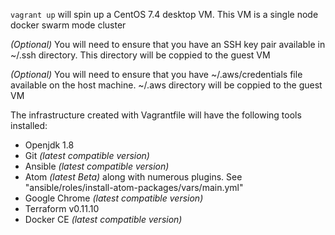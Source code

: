 `vagrant up` will spin up a CentOS 7.4 desktop VM. This VM is a single node docker swarm mode cluster

_(Optional)_ You will need to ensure that you have an SSH key pair available in ~/.ssh directory. This directory will be coppied to the guest VM

_(Optional)_ You will need to ensure that you have ~/.aws/credentials file available on the host machine. ~/.aws directory will be coppied to the guest VM

The infrastructure created with Vagrantfile will have the following tools installed:
  - Openjdk 1.8
  - Git _(latest compatible version)_
  - Ansible _(latest compatible version)_
  - Atom _(latest Beta)_ along with numerous plugins. See "ansible/roles/install-atom-packages/vars/main.yml"
  - Google Chrome _(latest compatible version)_
  - Terraform v0.11.10
  - Docker CE _(latest compatible version)_

